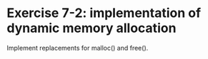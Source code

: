# Exercise 7-2: implementation of dynamic memory allocation
Implement replacements for malloc() and free().

